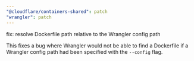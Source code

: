 ```yaml
---
"@cloudflare/containers-shared": patch
"wrangler": patch
---
```


fix: resolve Dockerfile path relative to the Wrangler config path

This fixes a bug where Wrangler would not be able to find a Dockerfile if a Wrangler config path had been specified with the `--config` flag.
